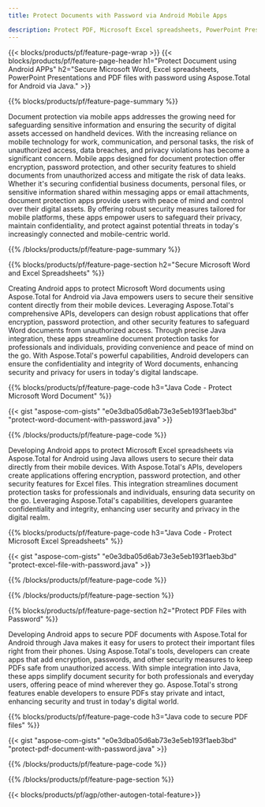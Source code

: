 ```yaml
---
title: Protect Documents with Password via Android Mobile Apps 

description: Protect PDF, Microsoft Excel spreadsheets, PowerPoint Presentations and Word documents via your Android application. Apply password with ease.
---
```


{{< blocks/products/pf/feature-page-wrap >}}
{{< blocks/products/pf/feature-page-header h1="Protect Document using Android APPs" h2="Secure Microsoft Word, Excel spreadsheets, PowerPoint Presentations and PDF files with password using Aspose.Total for Android via Java." >}}

{{% blocks/products/pf/feature-page-summary %}}

Document protection via mobile apps addresses the growing need for safeguarding sensitive information and ensuring the security of digital assets accessed on handheld devices. With the increasing reliance on mobile technology for work, communication, and personal tasks, the risk of unauthorized access, data breaches, and privacy violations has become a significant concern. Mobile apps designed for document protection offer encryption, password protection, and other security features to shield documents from unauthorized access and mitigate the risk of data leaks. Whether it's securing confidential business documents, personal files, or sensitive information shared within messaging apps or email attachments, document protection apps provide users with peace of mind and control over their digital assets. By offering robust security measures tailored for mobile platforms, these apps empower users to safeguard their privacy, maintain confidentiality, and protect against potential threats in today's increasingly connected and mobile-centric world.

{{% /blocks/products/pf/feature-page-summary  %}}


{{% blocks/products/pf/feature-page-section  h2="Secure Microsoft Word and Excel Spreadsheets" %}}

Creating Android apps to protect Microsoft Word documents using Aspose.Total for Android via Java empowers users to secure their sensitive content directly from their mobile devices. Leveraging Aspose.Total's comprehensive APIs, developers can design robust applications that offer encryption, password protection, and other security features to safeguard Word documents from unauthorized access. Through precise Java integration, these apps streamline document protection tasks for professionals and individuals, providing convenience and peace of mind on the go. With Aspose.Total's powerful capabilities, Android developers can ensure the confidentiality and integrity of Word documents, enhancing security and privacy for users in today's digital landscape.

{{% blocks/products/pf/feature-page-code h3="Java Code - Protect Microsoft Word Document" %}}

{{< gist "aspose-com-gists" "e0e3dba05d6ab73e3e5eb193f1aeb3bd" "protect-word-document-with-password.java" >}}

{{% /blocks/products/pf/feature-page-code  %}}

Developing Android apps to protect Microsoft Excel spreadsheets via Aspose.Total for Android using Java allows users to secure their data directly from their mobile devices. With Aspose.Total's APIs, developers create applications offering encryption, password protection, and other security features for Excel files. This integration streamlines document protection tasks for professionals and individuals, ensuring data security on the go. Leveraging Aspose.Total's capabilities, developers guarantee confidentiality and integrity, enhancing user security and privacy in the digital realm.

{{% blocks/products/pf/feature-page-code h3="Java Code - Protect Microsoft Excel Spreadsheets" %}}

{{< gist "aspose-com-gists" "e0e3dba05d6ab73e3e5eb193f1aeb3bd" "protect-excel-file-with-password.java" >}}

{{% /blocks/products/pf/feature-page-code  %}}

{{% /blocks/products/pf/feature-page-section %}}

{{% blocks/products/pf/feature-page-section  h2="Protect PDF Files with Password" %}}

Developing Android apps to secure PDF documents with Aspose.Total for Android through Java makes it easy for users to protect their important files right from their phones. Using Aspose.Total's tools, developers can create apps that add encryption, passwords, and other security measures to keep PDFs safe from unauthorized access. With simple integration into Java, these apps simplify document security for both professionals and everyday users, offering peace of mind wherever they go. Aspose.Total's strong features enable developers to ensure PDFs stay private and intact, enhancing security and trust in today's digital world.

{{% blocks/products/pf/feature-page-code h3="Java code to secure PDF files" %}}

{{< gist "aspose-com-gists" "e0e3dba05d6ab73e3e5eb193f1aeb3bd" "protect-pdf-document-with-password.java" >}}

{{% /blocks/products/pf/feature-page-code  %}}

{{% /blocks/products/pf/feature-page-section %}}

{{< blocks/products/pf/agp/other-autogen-total-feature>}}
